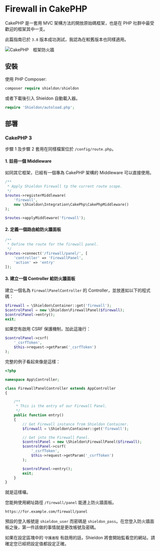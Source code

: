 # Firewall in CakePHP

CakePHP 是一套用 MVC 架構方法的開放原始碼框架，也是在 PHP 社群中最受歡迎的框架其中一支。

此篇指南已於 `3.8` 版本成功測試，我認為在較舊版本也同樣適用。

![CakePHP　框架防火牆](https://shieldon.io/images/home/cakephp-framework-firewall.png)

## 安裝

使用 PHP Composer:

```php
composer require shieldon/shieldon
```

或者下載後引入 Shieldon 自動載入器。

```php
require 'Shieldon/autoload.php';
```

## 部署

### CakePHP 3

步驟 1 及步驟 2 套用在同樣檔案位於 `/config/route.php`。

#### 1. 註冊一個 Middleware

如同其它框架，已經有一個專為 CakePHP 架構的 Middleware 可以直接使用。

```php
/**
 * Apply Shieldon Firewall tp the current route scope.
 */
$routes->registerMiddleware(
    'firewall',
    new \Shieldon\Integration\CakePhp\CakePhpMiddleware()
);

$routes->applyMiddleware('firewall');
```

#### 2. 定義一個路由給防火牆面板

```php
/**
 * Define the route for the firewall panel.
 */
$routes->connect('/firewall/panel/', [
    'controller' => 'FirewallPanel',
    'action' => 'entry'
]);
```


#### 3. 建立一個 Controller 給防火牆面板

建立一個名為 `FirewallPanelController` 的 Controller，並放進如以下的程式碼：

```php
$firewall = \Shieldon\Container::get('firewall');
$controlPanel = new \Shieldon\FirewallPanel($firewall);
$controlPanel->entry();
exit;
```

如果您有啟用 CSRF 保護機制，加此這幾行：

```php
$controlPanel->csrf(
    '_csrfToken',
    $this->request->getParam('_csrfToken')
);
```

完整的例子看起來像是這樣：

```php
<?php

namespace App\Controller;

class FirewallPanelController extends AppController
{

    /**
     * This is the entry of our Firewall Panel.
     */
    public function entry()
    {
        // Get Firewall instance from Shieldon Container.
        $firewall = \Shieldon\Container::get('firewall');

        // Get into the Firewall Panel.
        $controlPanel = new \Shieldon\FirewallPanel($firewall);
        $controlPanel->csrf(
            '_csrfToken',
            $this->request->getParam('_csrfToken')
        );

        $controlPanel->entry();
        exit;
    }
}
```

就是這樣囉。

您能夠使用網址路徑 `/firewall/panel` 能連上防火牆面板。

```
https://for.example.com/firewall/panel
```

預設的登入帳號是 `shieldon_user` 而密碼是 `shieldon_pass`。在您登入防火牆面板之後，第一件該做的事情就是更改帳號及密碼。

如果在設定區塊中的 `守護進程` 有啟用的話，Shieldon 將會開始監看您的網站，請確定您已經把設定值都設定正確。